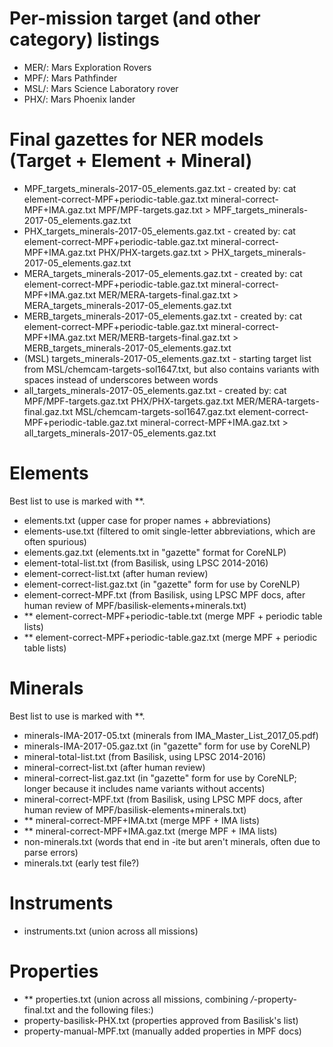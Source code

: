# Per-mission target (and other category) listings
- MER/: Mars Exploration Rovers
- MPF/: Mars Pathfinder
- MSL/: Mars Science Laboratory rover
- PHX/: Mars Phoenix lander

# Final gazettes for NER models (Target + Element + Mineral)
- MPF_targets_minerals-2017-05_elements.gaz.txt - created by:
  cat element-correct-MPF+periodic-table.gaz.txt mineral-correct-MPF+IMA.gaz.txt MPF/MPF-targets.gaz.txt > MPF_targets_minerals-2017-05_elements.gaz.txt
- PHX_targets_minerals-2017-05_elements.gaz.txt - created by:
  cat element-correct-MPF+periodic-table.gaz.txt mineral-correct-MPF+IMA.gaz.txt PHX/PHX-targets.gaz.txt > PHX_targets_minerals-2017-05_elements.gaz.txt
- MERA_targets_minerals-2017-05_elements.gaz.txt - created by:
  cat element-correct-MPF+periodic-table.gaz.txt mineral-correct-MPF+IMA.gaz.txt MER/MERA-targets-final.gaz.txt > MERA_targets_minerals-2017-05_elements.gaz.txt
- MERB_targets_minerals-2017-05_elements.gaz.txt - created by:
  cat element-correct-MPF+periodic-table.gaz.txt mineral-correct-MPF+IMA.gaz.txt MER/MERB-targets-final.gaz.txt > MERB_targets_minerals-2017-05_elements.gaz.txt
- (MSL) targets_minerals-2017-05_elements.gaz.txt - starting target
  list from MSL/chemcam-targets-sol1647.txt, but also contains
  variants with spaces instead of underscores between words
- all_targets_minerals-2017-05_elements.gaz.txt - created by:
  cat MPF/MPF-targets.gaz.txt PHX/PHX-targets.gaz.txt MER/MERA-targets-final.gaz.txt MSL/chemcam-targets-sol1647.gaz.txt element-correct-MPF+periodic-table.gaz.txt mineral-correct-MPF+IMA.gaz.txt > all_targets_minerals-2017-05_elements.gaz.txt

# Elements
Best list to use is marked with **.
- elements.txt (upper case for proper names + abbreviations)
- elements-use.txt (filtered to omit single-letter abbreviations,
  which are often spurious)
- elements.gaz.txt (elements.txt in "gazette" format for CoreNLP)
- element-total-list.txt (from Basilisk, using LPSC 2014-2016)
- element-correct-list.txt (after human review)
- element-correct-list.gaz.txt (in "gazette" form for use by CoreNLP)
- element-correct-MPF.txt (from Basilisk, using LPSC MPF docs,
  after human review of MPF/basilisk-elements+minerals.txt)
- ** element-correct-MPF+periodic-table.txt (merge MPF + periodic table lists)
- ** element-correct-MPF+periodic-table.gaz.txt (merge MPF + periodic table lists)

# Minerals
Best list to use is marked with **.
- minerals-IMA-2017-05.txt (minerals from IMA_Master_List_2017_05.pdf)
- minerals-IMA-2017-05.gaz.txt (in "gazette" form for use by CoreNLP)
- mineral-total-list.txt (from Basilisk, using LPSC 2014-2016)
- mineral-correct-list.txt (after human review)
- mineral-correct-list.gaz.txt (in "gazette" form for use by CoreNLP; 
  longer because it includes name variants without accents)
- mineral-correct-MPF.txt (from Basilisk, using LPSC MPF docs, 
  after human review of MPF/basilisk-elements+minerals.txt)
- ** mineral-correct-MPF+IMA.txt (merge MPF + IMA lists)
- ** mineral-correct-MPF+IMA.gaz.txt (merge MPF + IMA lists)
- non-minerals.txt (words that end in -ite but aren't minerals, often
due to parse errors)
- minerals.txt (early test file?)

# Instruments
- instruments.txt (union across all missions)

# Properties
- ** properties.txt (union across all missions,
  combining */*-property-final.txt and the following files:)
- property-basilisk-PHX.txt (properties approved from Basilisk's list)
- property-manual-MPF.txt (manually added properties in MPF docs)

